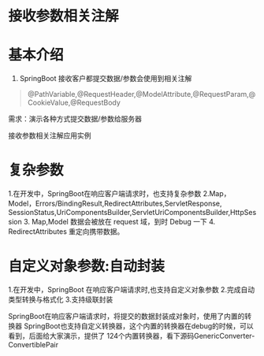 # 接收参数相关注解


# 基本介绍

1. SpringBoot 接收客户都提交数据/参数会使用到相关注解
> @PathVariable,@RequestHeader,@ModelAttribute,@RequestParam,@CookieValue,@RequestBody


需求：演示各种方式提交数据/参数给服务器


接收参数相关注解应用实例


# 复杂参数
1.在开发中，SpringBoot在响应客户端请求时，也支持复杂参数
2.Map，Model，Errors/BindingResult,RedirectAttributes,ServletResponse,
SessionStatus,UriComponentsBuilder,ServletUriComponentsBuilder,HttpSession
3. Map,Model 数据会被放在 request 域，到时 Debug 一下
4. RedirectAttributes 重定向携带数据。





# 自定义对象参数:自动封装

1.在开发中，SpringBoot 在响应客户端请求时,也支持自定义对象参数
2.完成自动类型转换与格式化
3.支持级联封装


SpringBoot在响应客户端请求时，将提交的数据封装成对象时，使用了内置的转换器
SpringBoot也支持自定义转换器，这个内置的转换器在debug的时候，可以看到，后面给大家演示，提供了
124个内置转换器，看下源码GenericConverter-ConvertiblePair

